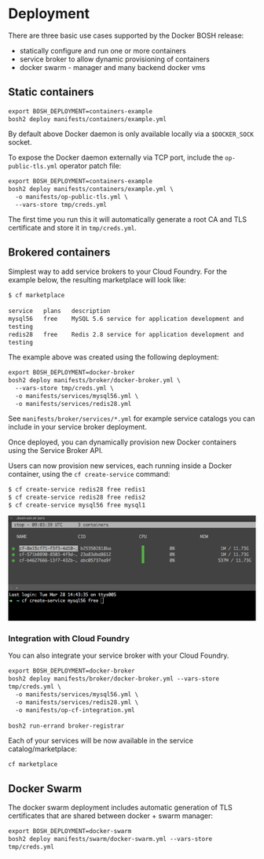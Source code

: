 # Deployment

There are three basic use cases supported by the Docker BOSH release:

* statically configure and run one or more containers
* service broker to allow dynamic provisioning of containers
* docker swarm - manager and many backend docker vms

## Static containers

```
export BOSH_DEPLOYMENT=containers-example
bosh2 deploy manifests/containers/example.yml
```

By default above Docker daemon is only available locally via a `$DOCKER_SOCK` socket.

To expose the Docker daemon externally via TCP port, include the `op-public-tls.yml` operator patch file:

```
export BOSH_DEPLOYMENT=containers-example
bosh2 deploy manifests/containers/example.yml \
  -o manifests/op-public-tls.yml \
  --vars-store tmp/creds.yml
```

The first time you run this it will automatically generate a root CA and TLS certificate and store it in `tmp/creds.yml`.

## Brokered containers

Simplest way to add service brokers to your Cloud Foundry. For the example below, the resulting marketplace will look like:

```
$ cf marketplace

service   plans   description
mysql56   free    MySQL 5.6 service for application development and testing
redis28   free    Redis 2.8 service for application development and testing
```

The example above was created using the following deployment:

```
export BOSH_DEPLOYMENT=docker-broker
bosh2 deploy manifests/broker/docker-broker.yml \
  --vars-store tmp/creds.yml \
  -o manifests/services/mysql56.yml \
  -o manifests/services/redis28.yml
```

See `manifests/broker/services/*.yml` for example service catalogs you can include in your service broker deployment.

Once deployed, you can dynamically provision new Docker containers using the Service Broker API.

Users can now provision new services, each running inside a Docker container, using the `cf create-service` command:

```
$ cf create-service redis28 free redis1
$ cf create-service redis28 free redis2
$ cf create-service mysql56 free mysql1
```

![cf-create-service-ctop](broker/cf-create-service-ctop.gif)

### Integration with Cloud Foundry

You can also integrate your service broker with your Cloud Foundry.

```
export BOSH_DEPLOYMENT=docker-broker
bosh2 deploy manifests/broker/docker-broker.yml --vars-store tmp/creds.yml \
  -o manifests/services/mysql56.yml \
  -o manifests/services/redis28.yml \
  -o manifests/op-cf-integration.yml

bosh2 run-errand broker-registrar
```

Each of your services will be now available in the service catalog/marketplace:

```
cf marketplace
```

## Docker Swarm

The docker swarm deployment includes automatic generation of TLS certificates that are shared between docker + swarm manager:

```
export BOSH_DEPLOYMENT=docker-swarm
bosh2 deploy manifests/swarm/docker-swarm.yml --vars-store tmp/creds.yml
```
